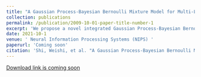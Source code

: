 ```yaml
---
title: "A Gaussian Process-Bayesian Bernoulli Mixture Model for Multi-Label Active Learning"
collection: publications
permalink: /publication/2009-10-01-paper-title-number-1
excerpt: 'We propose a novel integrated Gaussian Process-Bayesian Bernoulli Mixture model (GP-B2M) and a principled sampling function for multi-label classification active learning. The proposed method could accurately quantify a data sample//'s overall contribution to a correlated label space and choose the most informative samples for cost-effective annotation.'
date: 2021-10-1
venue: ' Neural Information Processing Systems (NIPS) '
paperurl: 'Coming soon'
citation: 'Shi, Weishi, et al. "A Gaussian Process-Bayesian Bernoulli Mixture Model for Multi-Label Active Learning'
---
```


[Download link is coming soon](https://scholar.google.com/citations?user=nAPZIPsAAAAJ&hl=en)
